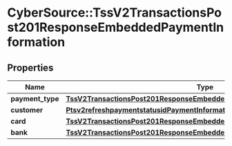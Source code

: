 # CyberSource::TssV2TransactionsPost201ResponseEmbeddedPaymentInformation

## Properties
Name | Type | Description | Notes
------------ | ------------- | ------------- | -------------
**payment_type** | [**TssV2TransactionsPost201ResponseEmbeddedPaymentInformationPaymentType**](TssV2TransactionsPost201ResponseEmbeddedPaymentInformationPaymentType.md) |  | [optional] 
**customer** | [**Ptsv2refreshpaymentstatusidPaymentInformationCustomer**](Ptsv2refreshpaymentstatusidPaymentInformationCustomer.md) |  | [optional] 
**card** | [**TssV2TransactionsPost201ResponseEmbeddedPaymentInformationCard**](TssV2TransactionsPost201ResponseEmbeddedPaymentInformationCard.md) |  | [optional] 
**bank** | [**TssV2TransactionsPost201ResponseEmbeddedPaymentInformationBank**](TssV2TransactionsPost201ResponseEmbeddedPaymentInformationBank.md) |  | [optional] 


